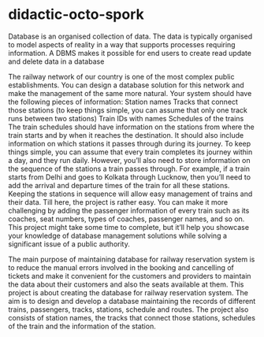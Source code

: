 # didactic-octo-spork

Database is an organised collection of data. The data is typically organised to model
aspects of reality in a way that supports processes requiring information.
A DBMS makes it possible for end users to create read update and delete data in a
database


The railway network of our country is one of the most complex public establishments.
You can design a database solution for this network and make the management of the
same more natural. Your system should have the following pieces of information:
Station names
Tracks that connect those stations (to keep things simple, you can assume that only one
track runs between two stations) Train IDs with names
Schedules of the trains
The train schedules should have information on the stations from where the train starts
and by when it reaches the destination. It should also include information on which
stations it passes through during its journey.
To keep things simple, you can assume that every train completes its journey within a
day, and they run daily. However, you’ll also need to store information on the sequence
of the stations a train passes through. For example, if a train starts from Delhi and goes
to Kolkata through Lucknow, then you’ll need to add the arrival and departure times of
the train for all these stations. Keeping the stations in sequence will allow easy
management of trains and their data.
Till here, the project is rather easy. You can make it more challenging by adding the
passenger information of every train such as its coaches, seat numbers, types of
coaches, passenger names, and so on. This project might take some time to complete,
but it’ll help you showcase your knowledge of database management solutions while
solving a significant issue of a public authority.

The main purpose of maintaining database for railway reservation system is to reduce
the manual errors involved in the booking and cancelling of tickets and make it
convenient for the customers and providers to maintain the data about their customers
and also the seats available at them.
This project is about creating the database for railway reservation system.
The aim is to design and develop a database maintaining the records of different trains,
passengers, tracks, stations, schedule and routes.
The project also consists of station names, the tracks that connect those stations,
schedules of the train and the information of the station.

